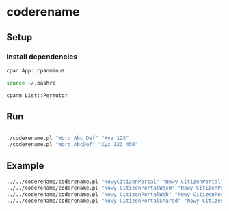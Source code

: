 # coderename

## Setup

### Install dependencies

```bash
cpan App::cpanminus

source ~/.bashrc

cpanm List::Permutor
```

## Run


```bash

./coderename.pl "Word Abc Def" "Xyz 123"
./coderename.pl "Word AbcDef" "Xyz 123 456"


```

## Example

```bash
../../coderename/coderename.pl "NowyCitizenPortal" "Nowy CitizenPortal" && \
../../coderename/coderename.pl "Nowy CitizenPortalWasm" "Nowy CitizenPortal Wasm" && \
../../coderename/coderename.pl "Nowy CitizenPortalWeb" "Nowy CitizenPortal Web" && \
../../coderename/coderename.pl "Nowy CitizenPortalShared" "Nowy CitizenPortal Shared"
```

